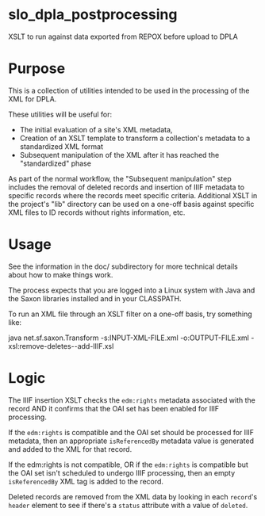 # slo_dpla_postprocessing
XSLT to run against data exported from REPOX before upload to DPLA


# Purpose

This is a collection of utilities intended to be used in the processing of the XML for DPLA.

These utilities will be useful for:

* The initial evaluation of a site's XML metadata,
* Creation of an XSLT template to transform a collection's metadata to a standardized XML format
* Subsequent manipulation of the XML after it has reached the "standardized" phase

As part of the normal workflow, the "Subsequent manipulation" step includes the removal of deleted records and insertion of IIIF metadata to specific records where the records meet specific criteria.  Additional XSLT in the project's "lib" directory can be used on a one-off basis against specific XML files to ID records without rights information, etc.



# Usage

See the information in the doc/ subdirectory for more technical details about how to make things work.

The process expects that you are logged into a Linux system with Java and the Saxon libraries installed and in your CLASSPATH.

To run an XML file through an XSLT filter on a one-off basis, try something like:

   java net.sf.saxon.Transform -s:INPUT-XML-FILE.xml -o:OUTPUT-FILE.xml -xsl:remove-deletes--add-IIIF.xsl


# Logic

The IIIF insertion XSLT checks the `edm:rights` metadata associated with the record AND it confirms that the OAI set has been enabled for IIIF processing.

If the `edm:rights` is compatible and the OAI set should be processed for IIIF metadata, then an appropriate `isReferencedBy` metadata value is generated and added to the XML for that record.

If the edm:rights is not compatible, OR if the `edm:rights` is compatible but the OAI set isn't scheduled to undergo IIIF processing, then an empty `isReferencedBy` XML tag is added to the record.


Deleted records are removed from the XML data by looking in each `record`'s `header` element to see if there's a `status` attribute with a value of `deleted`.
